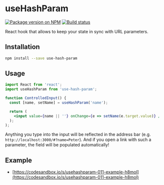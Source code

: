 # useHashParam

[![Package version on NPM](https://img.shields.io/npm/v/use-hash-param)](https://npmjs.com/package/use-hash-param)
[![Build status](https://img.shields.io/travis/com/hejmsdz/use-hash-param)](https://travis-ci.com/hejmsdz/use-hash-param)

React hook that allows to keep your state in sync with URL parameters.

## Installation

```sh
npm install --save use-hash-param
```

## Usage

```jsx
import React from 'react';
import useHashParam from 'use-hash-param';

function ControlledInput() {
  const [name, setName] = useHashParam('name');

  return (
    <input value={name || ''} onChange={e => setName(e.target.value)} />
  );
);
```

Anything you type into the input will be reflected in the address bar
(e.g. `http://localhost:3000/#?name=Peter`).
And if you open a link with such a parameter, the field will be populated automatically!

## Example
- [https://codesandbox.io/s/usehashparam-011-example-h8mol](https://codesandbox.io/s/usehashparam-011-example-h8mol)
